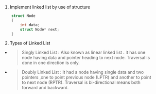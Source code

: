1. Implement linked list by use of structure
```c
    struct Node
    {
        int data;
        struct Node* next;
    }
```

2. Types of Linked List 
- > Singly Linked List : Also known as linear linked list . It has one node having data and pointer heading to next node. Traversal is done in one direction is only.

- > Doubly Linked List : It had a node having single data and two pointers ,one to point previous node (LPTR) and another to point to next node (RPTR). Traversal is bi-directional means both forward and backward.